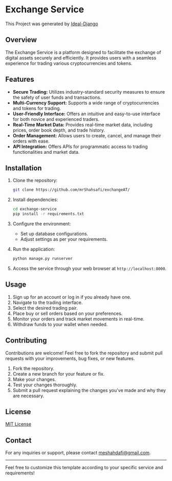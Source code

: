 
# Exchange Service

This Project was generated by [Ideal-Django](https://github.com/mrShahsafi/ideal-django)

## Overview

The Exchange Service is a platform designed to facilitate the exchange of digital assets securely and efficiently. It provides users with a seamless experience for trading various cryptocurrencies and tokens.

## Features

- **Secure Trading:** Utilizes industry-standard security measures to ensure the safety of user funds and transactions.
- **Multi-Currency Support:** Supports a wide range of cryptocurrencies and tokens for trading.
- **User-Friendly Interface:** Offers an intuitive and easy-to-use interface for both novice and experienced traders.
- **Real-Time Market Data:** Provides real-time market data, including prices, order book depth, and trade history.
- **Order Management:** Allows users to create, cancel, and manage their orders with ease.
- **API Integration:** Offers APIs for programmatic access to trading functionalities and market data.

## Installation

1. Clone the repository:

    ```bash
    git clone https://github.com/mrShahsafi/exchangeAT/
    ```

2. Install dependencies:

    ```bash
    cd exchange-service
    pip install -r requirements.txt
    ```

3. Configure the environment:

    - Set up database configurations.
    - Adjust settings as per your requirements.

4. Run the application:

    ```bash
    python manage.py runserver
    ```

5. Access the service through your web browser at `http://localhost:8000`.

## Usage

1. Sign up for an account or log in if you already have one.
2. Navigate to the trading interface.
3. Select the desired trading pair.
4. Place buy or sell orders based on your preferences.
5. Monitor your orders and track market movements in real-time.
6. Withdraw funds to your wallet when needed.

## Contributing

Contributions are welcome! Feel free to fork the repository and submit pull requests with your improvements, bug fixes, or new features.

1. Fork the repository.
2. Create a new branch for your feature or fix.
3. Make your changes.
4. Test your changes thoroughly.
5. Submit a pull request explaining the changes you've made and why they are necessary.

## License

[MIT License](LICENSE)

## Contact

For any inquiries or support, please contact [meshahdafi@gmail.com](mailto:meshahdafi@gmail.com).

---

Feel free to customize this template according to your specific service and requirements!